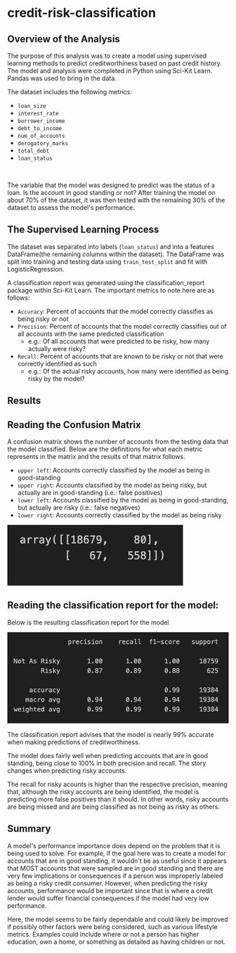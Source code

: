 # credit-risk-classification
## Overview of the Analysis
The purpose of this analysis was to create a model using supervised learning methods to predict creditworthiness based on past credit history. The model and analysis were completed in Python using Sci-Kit Learn. Pandas was used to bring in the data.
 
The dataset includes the following metrics:
   * `loan_size`
   * `interest_rate`	
   * `borrower_income`	
   * `debt_to_income`	
   * `num_of_accounts`	
   * `derogatory_marks`	
   * `total_debt`	
   * `loan_status`
   <br>

The variable that the model was designed to predict was the status of a loan. Is the account in good standing or not? After training the model on about 70% of the dataset, it was then tested with the remaining 30% of the dataset to assess the model's performance.

## The Supervised Learning Process
The dataset was separated into labels (`loan_status`) and into a features DataFrame(the remaining columns within the dataset). The DataFrame was split into training and testing data using `train_test_split` and fit with LogisticRegression.

A classification report was generated using the classification_report package within Sci-Kit Learn. The important metrics to note here are as follows:
* `Accuracy`: Percent of accounts that the model correctly classifies as being risky or not
* `Precision`: Percent of accounts that the model correctly classifies out of all accounts with the same predicted classification
    * e.g.: Of all accounts that were predicted to be risky, how many actually were risky?
* `Recall`: Percent of accounts that are known to be risky or not that were correctly identified as such
    * e.g.: Of the actual risky accounts, how many were identified as being risky by the model?

## Results
## Reading the Confusion Matrix
A confusion matrix shows the number of accounts from the testing data that the model classified. Below are the definitions for what each metric represents in the matrix and the results of that matrix follows.

* `upper left`: Accounts correctly classified by the model as being in good-standing
* `upper right`: Accounts classified by the model as being risky, but actually are in good-standing (i.e.: false positives)
* `lower left`: Accounts classified by the model as being in good-standing, but actually are risky (i.e.: false negatives)
* `lower right`: Accounts correctly classified by the model as being risky
<img src="imgs/confusion.png">

## Reading the classification report for the model:
Below is the resulting classification report for the model

<img src="imgs/classification.png">

The classification report advises that the model is nearly 99% accurate when making predictions of creditworthiness.

The model does fairly well when predicting accounts that are in good standing, being close to 100% in both precision and recall. The story changes when predicting risky accounts.

The recall for risky acounts is higher than the respective precision, meaning that, although the risky accounts are being identified, the model is predicting more false positives than it should. In other words, risky accounts are being missed and are being classified as not being as risky as others.

## Summary

A model's performance importance does depend on the problem that it is being used to solve. For example, if the goal here was to create a model for accounts that are in good standing, it wouldn't be as useful since it appears that MOST accounts that were sampled are in good standing and there are very few implications or consequences if a person was improperly labeled as being a risky credit consumer. However, when predicting the risky accounts, performance would be important since that is where a credit lender would suffer financial consequences if the model had very low performance.

Here, the model seems to be fairly dependable and could likely be improved if possibly other factors were being considered, such as various lifestyle metrics. Examples could include where or not a person has higher education, own a home, or something as detailed as having children or not.
